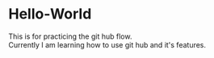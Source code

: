# Hello-World
This is for practicing the git hub flow.
<br>
Currently I am learning how to use git hub and it's features.
